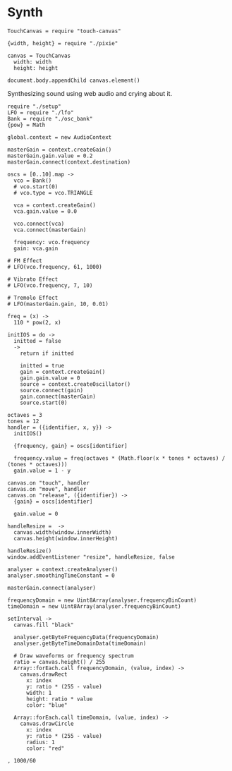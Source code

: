 Synth
=====

    TouchCanvas = require "touch-canvas"

    {width, height} = require "./pixie"

    canvas = TouchCanvas
      width: width
      height: height

    document.body.appendChild canvas.element()

Synthesizing sound using web audio and crying about it.

    require "./setup"
    LFO = require "./lfo"
    Bank = require "./osc_bank"
    {pow} = Math

    global.context = new AudioContext

    masterGain = context.createGain()
    masterGain.gain.value = 0.2
    masterGain.connect(context.destination)

    oscs = [0..10].map ->
      vco = Bank()
      # vco.start(0)
      # vco.type = vco.TRIANGLE

      vca = context.createGain()
      vca.gain.value = 0.0

      vco.connect(vca)
      vca.connect(masterGain)

      frequency: vco.frequency
      gain: vca.gain

    # FM Effect
    # LFO(vco.frequency, 61, 1000)

    # Vibrato Effect
    # LFO(vco.frequency, 7, 10)

    # Tremolo Effect
    # LFO(masterGain.gain, 10, 0.01)

    freq = (x) ->
      110 * pow(2, x)

    initIOS = do ->
      initted = false
      ->
        return if initted

        initted = true
        gain = context.createGain()
        gain.gain.value = 0
        source = context.createOscillator()
        source.connect(gain)
        gain.connect(masterGain)
        source.start(0)

    octaves = 3
    tones = 12
    handler = ({identifier, x, y}) ->
      initIOS()

      {frequency, gain} = oscs[identifier]

      frequency.value = freq(octaves * (Math.floor(x * tones * octaves) / (tones * octaves)))
      gain.value = 1 - y

    canvas.on "touch", handler
    canvas.on "move", handler
    canvas.on "release", ({identifier}) ->
      {gain} = oscs[identifier]

      gain.value = 0

    handleResize =  ->
      canvas.width(window.innerWidth)
      canvas.height(window.innerHeight)

    handleResize()
    window.addEventListener "resize", handleResize, false

    analyser = context.createAnalyser()
    analyser.smoothingTimeConstant = 0

    masterGain.connect(analyser)

    frequencyDomain = new Uint8Array(analyser.frequencyBinCount)
    timeDomain = new Uint8Array(analyser.frequencyBinCount)

    setInterval ->
      canvas.fill "black"

      analyser.getByteFrequencyData(frequencyDomain)
      analyser.getByteTimeDomainData(timeDomain)

      # Draw waveforms or frequency spectrum
      ratio = canvas.height() / 255
      Array::forEach.call frequencyDomain, (value, index) ->
        canvas.drawRect
          x: index
          y: ratio * (255 - value)
          width: 1
          height: ratio * value
          color: "blue"

      Array::forEach.call timeDomain, (value, index) ->
        canvas.drawCircle
          x: index
          y: ratio * (255 - value)
          radius: 1
          color: "red"

    , 1000/60
